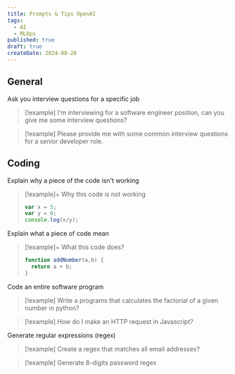 ```yaml
---
title: Prompts & Tips OpenAI
tags:
  - AI
  - MLOps
published: true
draft: true
createDate: 2024-08-20
---
```

## General
Ask you interview questions for a specific job

> [!example] 
> I'm interviewing for a software engineer position, can you give me some interview questions?

> [!example] 
> Please provide me with some common interview questions for a senior developer role.
## Coding
Explain why a piece of the code isn't working

> [!example]+ Why this code is not working
> 
> ```js
> var x = 5;
> var y = 0;
> console.log(x/y);
> ``` 

Explain what a piece of code mean

> [!example]+ What this code does?
> 
> ```js
> function addNumber(a,b) {
> 	return a + b;
> }
> ```

Code an entire software program

> [!example]
> Write a programs that calculates the factorial of a given number in python?

> [!example]
> How do I make an HTTP request in Javascript?

Generate regular expressions (regex)

> [!example]
> Create a regex that matches all email addresses?

> [!example]
> Generate 8-digits password regex


